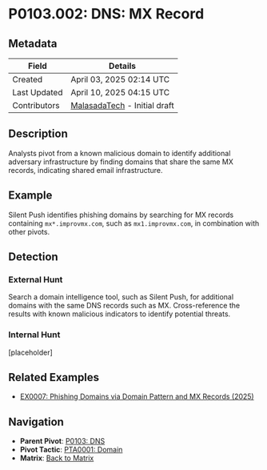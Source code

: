 # P0103.002: DNS: MX Record

## Metadata
| Field          | Details                                      |
|----------------|----------------------------------------------|
| Created        | April 03, 2025 02:14 UTC                    |
| Last Updated   | April 10, 2025 04:15 UTC                   |
| Contributors   | [MalasadaTech](../contributors.md#malasadatech) - Initial draft |

## Description
Analysts pivot from a known malicious domain to identify additional adversary infrastructure by finding domains that share the same MX records, indicating shared email infrastructure.

## Example
Silent Push identifies phishing domains by searching for MX records containing `mx*.improvmx.com`, such as `mx1.improvmx.com`, in combination with other pivots.

## Detection

### External Hunt
Search a domain intelligence tool, such as Silent Push, for additional domains with the same DNS records such as MX. Cross-reference the results with known malicious indicators to identify potential threats.

### Internal Hunt
[placeholder]

## Related Examples
- [EX0007: Phishing Domains via Domain Pattern and MX Records (2025)](../examples/EX0007.md)

## Navigation
- **Parent Pivot**: [P0103: DNS](P0401.md)
- **Pivot Tactic**: [PTA0001: Domain](../pivot-tactics/PTA0001/main.md)
- **Matrix**: [Back to Matrix](../matrix.md)